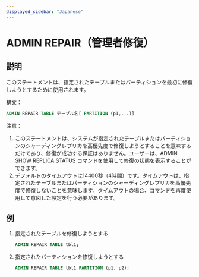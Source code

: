 ```yaml
---
displayed_sidebar: "Japanese"
---
```


# ADMIN REPAIR（管理者修復）

## 説明

このステートメントは、指定されたテーブルまたはパーティションを最初に修復しようとするために使用されます。

構文：

```sql
ADMIN REPAIR TABLE テーブル名[ PARTITION (p1,...)]
```

注意：

1. このステートメントは、システムが指定されたテーブルまたはパーティションのシャーディングレプリカを高優先度で修復しようとすることを意味するだけであり、修復が成功する保証はありません。ユーザーは、ADMIN SHOW REPLICA STATUS コマンドを使用して修復の状態を表示することができます。
2. デフォルトのタイムアウトは14400秒（4時間）です。タイムアウトは、指定されたテーブルまたはパーティションのシャーディングレプリカを高優先度で修復しないことを意味します。タイムアウトの場合、コマンドを再度使用して意図した設定を行う必要があります。

## 例

1. 指定されたテーブルを修復しようとする

    ```sql
    ADMIN REPAIR TABLE tbl1;
    ```

2. 指定されたパーティションを修復しようとする

    ```sql
    ADMIN REPAIR TABLE tbl1 PARTITION (p1, p2);
    ```
